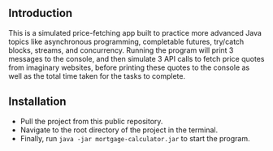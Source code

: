 ## Introduction

This is a simulated price-fetching app built to practice more advanced Java topics like asynchronous programming, completable futures, try/catch blocks, streams, and concurrency. Running the program will print 3 messages to the console, and then simulate 3 API calls to fetch price quotes from imaginary websites, before printing these quotes to the console as well as the total time taken for the tasks to complete.

## Installation

- Pull the project from this public repository.
- Navigate to the root directory of the project in the terminal.
- Finally, run `java -jar mortgage-calculator.jar` to start the program.
